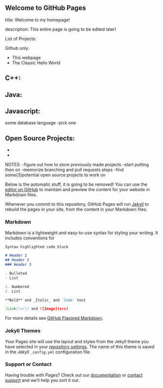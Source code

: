 ## Welcome to GitHub Pages

title: Welcome to my homepage!


description: This entire page is going to be edited later!


List of Projects:

  Github only:
  - This webpage
  - The Classic Hello World
  
  C++:
  -
  
  Java:
  -
  
  Javascript:
  -
  
  some database language
  -pick one


Open Source Projects:
-
-
-

NOTES:
-figure out how to store previously made projects
-start putting then on
-memorize branching and pull requests steps 
-find some(3)potential open source projects to work on



Below is the automatic stuff, it is going to be removed!
You can use the [editor on GitHub](https://github.com/Kristina01111000/Kristina01111000.github.io/edit/master/README.md) to maintain and preview the content for your website in Markdown files.

Whenever you commit to this repository, GitHub Pages will run [Jekyll](https://jekyllrb.com/) to rebuild the pages in your site, from the content in your Markdown files.

### Markdown

Markdown is a lightweight and easy-to-use syntax for styling your writing. It includes conventions for

```markdown
Syntax highlighted code block

# Header 1
## Header 2
### Header 3

- Bulleted
- List

1. Numbered
2. List

**Bold** and _Italic_ and `Code` text

[Link](url) and ![Image](src)
```

For more details see [GitHub Flavored Markdown](https://guides.github.com/features/mastering-markdown/).

### Jekyll Themes

Your Pages site will use the layout and styles from the Jekyll theme you have selected in your [repository settings](https://github.com/Kristina01111000/Kristina01111000.github.io/settings). The name of this theme is saved in the Jekyll `_config.yml` configuration file.

### Support or Contact

Having trouble with Pages? Check out our [documentation](https://help.github.com/categories/github-pages-basics/) or [contact support](https://github.com/contact) and we’ll help you sort it out.
